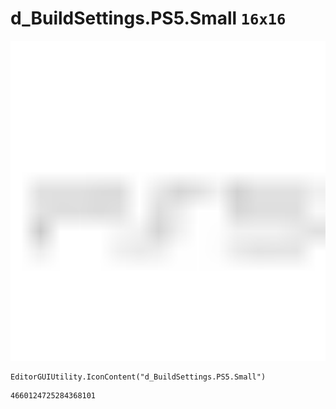 # d_BuildSettings.PS5.Small `16x16`
<img src="/img/d_BuildSettings.PS5.Small.png" width=512 height=512>

``` CSharp
EditorGUIUtility.IconContent("d_BuildSettings.PS5.Small")
```
```
4660124725284368101
```
